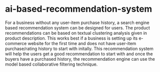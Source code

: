# ai-based-recommendation-system
For a business without any user-item purchase history, a search engine based recommendation system can be designed for users. The product recommendations can be based on textual clustering analysis given in product description.
This works best if a business is setting up its e-commerce website for the first time and does not have user-item purchase/rating history to start with initally.
This recommendation system will help the users get a good recommendation to start with and once the buyers have a purchased history,
the recommendation engine can use the model based collaborative filtering technique.
